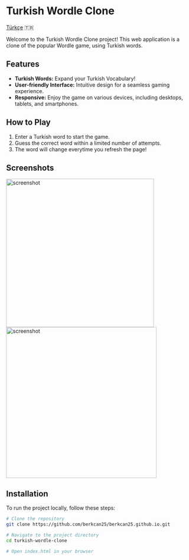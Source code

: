 # Turkish Wordle Clone

[Türkçe](README_TR.md) 🇹🇷

Welcome to the Turkish Wordle Clone project! This web application is a clone of the popular Wordle game, using Turkish words.

## Features

- **Turkish Words:** Expand your Turkish Vocabulary!
- **User-friendly Interface:** Intuitive design for a seamless gaming experience.
- **Responsive:** Enjoy the game on various devices, including desktops, tablets, and smartphones.

## How to Play

1. Enter a Turkish word to start the game.
2. Guess the correct word within a limited number of attempts.
3. The word will change everytime you refresh the page!

## Screenshots

<img src="https://github.com/berkcan25/berkcan25.github.io/assets/103621562/0b7df218-4f7c-4162-bba9-ab53e90ab6d8" alt="screenshot" width="400"/>
<img src="https://github.com/berkcan25/berkcan25.github.io/assets/103621562/374819dd-9f0b-4604-be78-21feeff275a0" alt="screenshot" width="407"/>

## Installation

To run the project locally, follow these steps:

```bash
# Clone the repository
git clone https://github.com/berkcan25/berkcan25.github.io.git

# Navigate to the project directory
cd turkish-wordle-clone

# Open index.html in your browser
```
